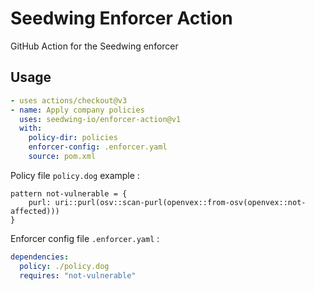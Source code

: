 # Seedwing Enforcer Action

GitHub Action for the Seedwing enforcer

## Usage

```yaml
- uses actions/checkout@v3
- name: Apply company policies
  uses: seedwing-io/enforcer-action@v1
  with:
    policy-dir: policies
    enforcer-config: .enforcer.yaml
    source: pom.xml
```

Policy file `policy.dog` example :

```
pattern not-vulnerable = {
    purl: uri::purl(osv::scan-purl(openvex::from-osv(openvex::not-affected)))
}
```

Enforcer config file `.enforcer.yaml` :

```yaml
dependencies:
  policy: ./policy.dog
  requires: "not-vulnerable"
```
